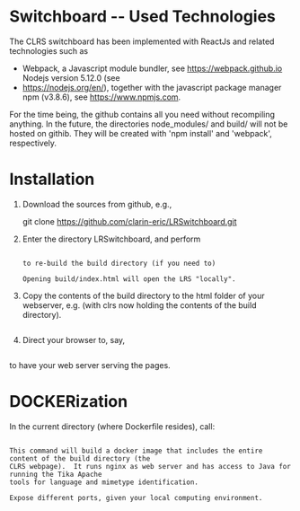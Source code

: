 # Switchboard -- Used Technologies

The CLRS switchboard has been implemented with ReactJs and related technologies such as

- Webpack, a Javascript module bundler, see https://webpack.github.io Nodejs version 5.12.0 (see
- https://nodejs.org/en/), together with the javascript package manager npm (v3.8.6), see https://www.npmjs.com.

For the time being, the github contains all you need without recompiling anything. 
In the future, the directories node_modules/ and build/ will not be hosted on githib. They will be created with
'npm install' and 'webpack', respectively.

# Installation

1. Download the sources from github, e.g.,

      git clone https://github.com/clarin-eric/LRSwitchboard.git

2. Enter the directory LRSwitchboard, and perform

      ```webpack'''

   to re-build the build directory (if you need to)

   Opening build/index.html will open the LRS "locally".

3. Copy the contents of the build directory to the html folder of your webserver, e.g. (with clrs
now holding the contents of the build directory).

   ```cp -p build/* /var/www/clrs/'''
   
4. Direct your browser to, say,

   ```http://weblicht.sfs.uni-tuebingen.de/clrs'''

to have your web server serving the pages.


# DOCKERization

In the current directory (where Dockerfile resides), call:

```docker build --no-cache -t clrs-nginx-java .'''

This command will build a docker image that includes the entire content of the build directory (the
CLRS webpage).  It runs nginx as web server and has access to Java for running the Tika Apache
tools for language and mimetype identification.

Expose different ports, given your local computing environment.
